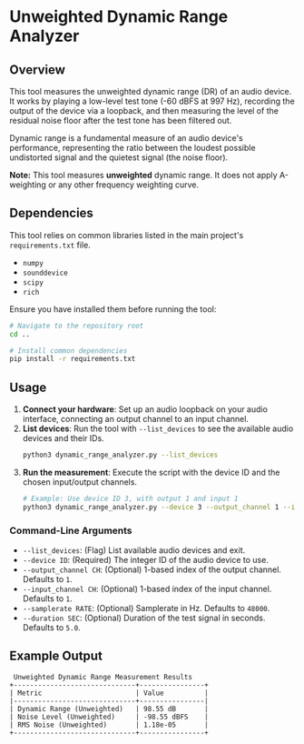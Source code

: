 # Unweighted Dynamic Range Analyzer

## Overview

This tool measures the unweighted dynamic range (DR) of an audio device. It works by playing a low-level test tone (-60 dBFS at 997 Hz), recording the output of the device via a loopback, and then measuring the level of the residual noise floor after the test tone has been filtered out.

Dynamic range is a fundamental measure of an audio device's performance, representing the ratio between the loudest possible undistorted signal and the quietest signal (the noise floor).

**Note:** This tool measures **unweighted** dynamic range. It does not apply A-weighting or any other frequency weighting curve.

## Dependencies

This tool relies on common libraries listed in the main project's `requirements.txt` file.

- `numpy`
- `sounddevice`
- `scipy`
- `rich`

Ensure you have installed them before running the tool:
```bash
# Navigate to the repository root
cd ..

# Install common dependencies
pip install -r requirements.txt
```

## Usage

1.  **Connect your hardware**: Set up an audio loopback on your audio interface, connecting an output channel to an input channel.
2.  **List devices**: Run the tool with `--list_devices` to see the available audio devices and their IDs.
    ```bash
    python3 dynamic_range_analyzer.py --list_devices
    ```
3.  **Run the measurement**: Execute the script with the device ID and the chosen input/output channels.
    ```bash
    # Example: Use device ID 3, with output 1 and input 1
    python3 dynamic_range_analyzer.py --device 3 --output_channel 1 --input_channel 1
    ```

### Command-Line Arguments

-   `--list_devices`: (Flag) List available audio devices and exit.
-   `--device ID`: (Required) The integer ID of the audio device to use.
-   `--output_channel CH`: (Optional) 1-based index of the output channel. Defaults to `1`.
-   `--input_channel CH`: (Optional) 1-based index of the input channel. Defaults to `1`.
-   `--samplerate RATE`: (Optional) Samplerate in Hz. Defaults to `48000`.
-   `--duration SEC`: (Optional) Duration of the test signal in seconds. Defaults to `5.0`.

## Example Output

```
 Unweighted Dynamic Range Measurement Results
+------------------------------+----------------+
| Metric                       | Value          |
|------------------------------+----------------|
| Dynamic Range (Unweighted)   | 98.55 dB       |
| Noise Level (Unweighted)     | -98.55 dBFS    |
| RMS Noise (Unweighted)       | 1.18e-05       |
+------------------------------+----------------+
```
